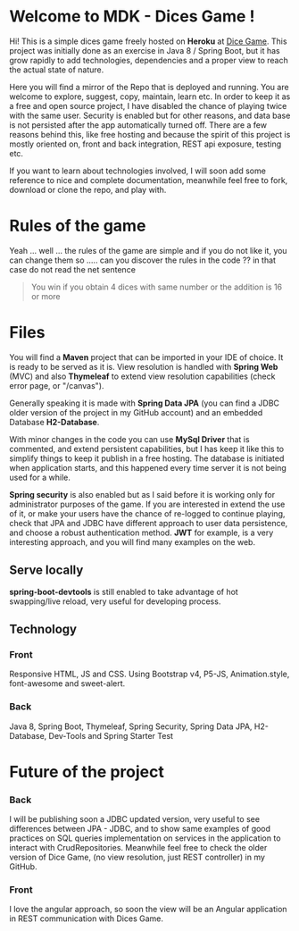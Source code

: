# Welcome to MDK - Dices Game !

Hi! This is a simple dices game freely hosted on **Heroku** at   [Dice Game](dices-game-jpa.herokuapp.com/). 
This project was initially done as an exercise in Java 8 / Spring Boot, but it has grow rapidly to add technologies, dependencies and a proper view to reach the actual state of nature.

Here you will find a mirror of the Repo that is deployed and running. You are welcome to explore, suggest, copy, maintain, learn etc. In order to keep it as a free and open source project, I have disabled the chance of playing twice with the same user. Security is enabled but for other reasons, and data base is not persisted after the app automatically turned off.
There are a few reasons behind this, like free hosting and because the spirit of this project is mostly oriented on, front and back integration, REST api exposure, testing etc.

If you want to learn about technologies involved, I will soon add some reference to nice and complete documentation, meanwhile feel free to fork, download or clone the repo, and play with. 

# Rules of the game
Yeah ... well ... the rules of the game are simple and if you do not like it, you can change them so ..... can you discover the rules in the code ?? in that case do not read the net sentence
> You win if you obtain 4 dices with same number or the addition is 16 or more
 
# Files 

You will find a **Maven** project that can be imported in your IDE of choice. It is ready to be served as it is. View resolution is handled with **Spring Web** (MVC) and also **Thymeleaf** to extend view resolution capabilities (check error page, or "/canvas").  

Generally speaking it is made with **Spring Data JPA** (you can find a JDBC older version of the project in my GitHub account) and an embedded Database **H2-Database**.

With minor changes in the code you can use **MySql Driver** that is commented, and extend persistent  capabilities, but I has keep it like this to simplify things to keep it publish in a free hosting. The database is initiated when application starts, and this happened every time server it is not being used for a while.

**Spring security** is also enabled but as I said before it is working only for administrator purposes of the game. If you are interested in extend the use of it, or make your users have the chance of re-logged to continue playing, check that JPA and JDBC have different approach to user data persistence, and choose a robust authentication method. **JWT** for example, is a very interesting approach, and you will find many examples on the web.

## Serve locally

**spring-boot-devtools** is still enabled to take advantage of hot swapping/live reload, very useful for developing process.

## Technology
### Front 
Responsive HTML, JS and CSS. Using Bootstrap v4, P5-JS, Animation.style, font-awesome and sweet-alert.
### Back
Java 8, Spring Boot, Thymeleaf, Spring Security, Spring Data JPA, H2-Database, Dev-Tools and Spring Starter Test


# Future of the project

### Back
I will be publishing soon a JDBC updated version, very useful to see differences between JPA - JDBC, and to show same examples of good practices on SQL queries implementation on services in the application to interact with  CrudRepositories. Meanwhile feel free to check the older version of Dice Game, (no view resolution, just REST controller) in my GitHub.

### Front
I love the angular approach, so soon the view will be an Angular application in REST communication with Dices Game. 

